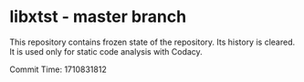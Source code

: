 # libxtst - master branch

This repository contains frozen state of the repository.
Its history is cleared. It is used only for static code
analysis with Codacy.

Commit Time: 1710831812